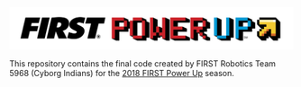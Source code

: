 ![Power Up Logo](images/FRC2018.png)

This repository contains the final code created by FIRST Robotics Team 5968 (Cyborg Indians) for the [2018 FIRST Power Up](https://www.firstinspires.org/resource-library/frc/competition-manual-qa-system) season.
